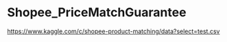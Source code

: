 # Shopee_PriceMatchGuarantee

https://www.kaggle.com/c/shopee-product-matching/data?select=test.csv

